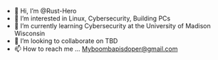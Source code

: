 - 👋 Hi, I’m @Rust-Hero
- 👀 I’m interested in Linux, Cybersecurity, Building PCs
- 🌱 I’m currently learning Cybersecurity at the University of Madison Wisconsin
- 💞️ I’m looking to collaborate on TBD
- 📫 How to reach me ... Myboombapisdoper@gmail.com

<!---
Rust-Hero/Rust-Hero is a ✨ special ✨ repository because its `README.md` (this file) appears on your GitHub profile.
You can click the Preview link to take a look at your changes.
--->
